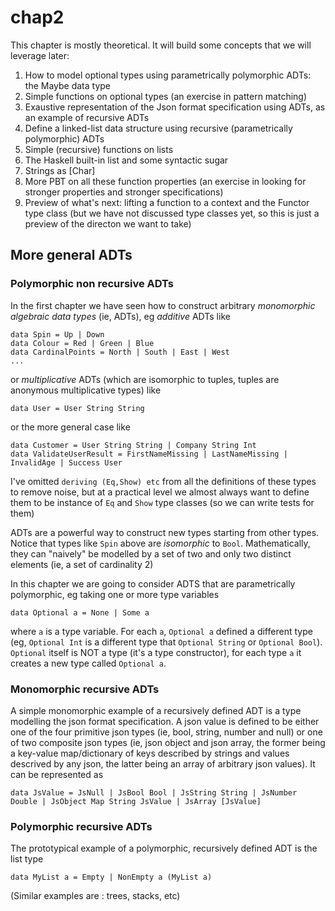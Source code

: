# chap2

This chapter is mostly theoretical. It will build some concepts that we will leverage later: 
1. How to model optional types using parametrically polymorphic ADTs: the Maybe data type 
2. Simple functions on optional types (an exercise in pattern matching) 
2. Exaustive representation of the Json format specification using ADTs, as an example of recursive ADTs
2. Define a linked-list data structure using recursive (parametrically polymorphic) ADTs 
3. Simple (recursive) functions on lists 
4. The Haskell built-in list and some syntactic sugar 
5. Strings as [Char] 
6. More PBT on all these function properties (an exercise in looking for stronger properties and stronger specifications) 
7. Preview of what's next: lifting a function to a context and the Functor type class (but we have not discussed type classes yet, so this is just a preview of the directon we want to take)

## More general ADTs

### Polymorphic non recursive ADTs

In the first chapter we have seen how to construct arbitrary *monomorphic algebraic data types* (ie, ADTs), eg *additive* ADTs like 
```
data Spin = Up | Down 
data Colour = Red | Green | Blue 
data CardinalPoints = North | South | East | West 
...
```

or *multiplicative* ADTs (which are isomorphic to tuples, tuples are anonymous multiplicative types) like 
```
data User = User String String 
```
or the more general case like 
```
data Customer = User String String | Company String Int 
data ValidateUserResult = FirstNameMissing | LastNameMissing | InvalidAge | Success User 
```
I've omitted `deriving (Eq,Show) etc` from all the definitions of these types to remove noise, but at a practical level we almost always want to define them to be instance of `Eq` and `Show` type classes (so we can write tests for them)

ADTs are a powerful way to construct new types starting from other types. Notice that types like `Spin` above are *isomorphic* to `Bool`. Mathematically, they can "naively" be modelled by a set of two and only two distinct elements (ie, a set of cardinality 2)

In this chapter we are going to consider ADTS that are parametrically polymorphic, eg taking one or more type variables 
```
data Optional a = None | Some a
```
where `a` is a type variable. For each `a`, `Optional a` defined a different type (eg, `Optional Int` is a different type that `Optional String` or `Optional Bool`). `Optional` itself is NOT a type (it's a type constructor), for each type `a` it creates a new type called `Optional a`. 

### Monomorphic recursive ADTs

A simple monomorphic example of a recursively defined ADT is a type modelling the json format specification. A json value is defined to be either one of the four primitive json types (ie, bool, string, number and null) or one of two composite json types (ie, json object and json array, the former being a key-value map/dictionary of keys described by strings and values descrived by any json, the latter being an array of arbitrary json values). It can be represented as 
```
data JsValue = JsNull | JsBool Bool | JsString String | JsNumber Double | JsObject Map String JsValue | JsArray [JsValue] 
```

### Polymorphic recursive ADTs
The prototypical example of a polymorphic, recursively defined ADT is the list type
```
data MyList a = Empty | NonEmpty a (MyList a)
```

(Similar examples are : trees, stacks, etc)

